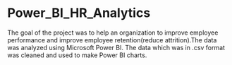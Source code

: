 # Power_BI_HR_Analytics
 The goal of the project was to help an organization to improve employee performance and improve employee retention(reduce attrition).The data was analyzed using Microsoft Power BI. The data which was in .csv format was cleaned and used to make Power BI charts.
